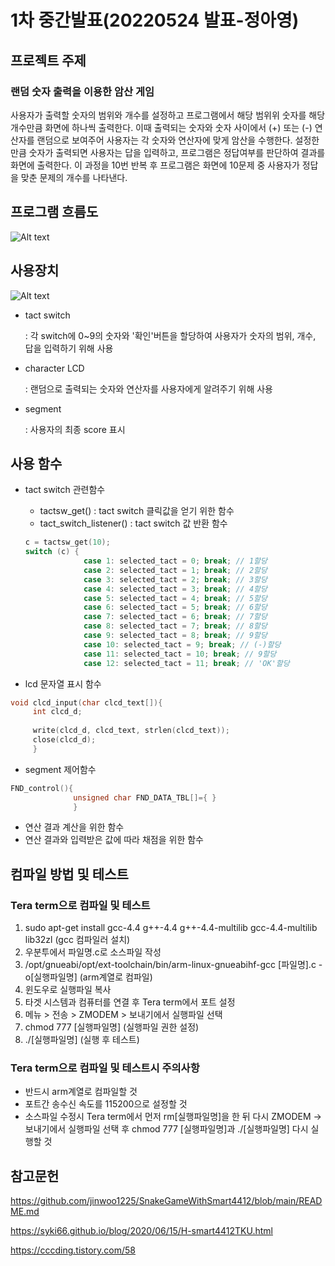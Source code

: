 # 1차 중간발표(20220524 발표-정아영)


## 프로젝트 주제

### 랜덤 숫자 출력을 이용한 암산 게임

 사용자가 출력할 숫자의 범위와 개수를 설정하고 프로그램에서 해당 범위위 숫자를 해당 개수만큼 화면에 하나씩 출력한다. 이때 출력되는 숫자와 숫자 사이에서 (+) 또는 (-) 연산자를 랜덤으로 보여주어 사용자는 각 숫자와 연산자에 맞게 암산을 수행한다. 설정한만큼 숫자가 출력되면 사용자는 답을 입력하고, 프로그램은 정답여부를 판단하여 결과를 화면에 출력한다. 이 과정을 10번 반복 후 프로그램은 화면에 10문제 중 사용자가 정답을 맞춘 문제의 개수를 나타낸다.

## 프로그램 흐름도

![Alt text](https://github.com/qkrejr00/2022_IoTProgramming_Team6/blob/master/img/chart.png)

## 사용장치

![Alt text](https://github.com/qkrejr00/2022_IoTProgramming_Team6/blob/master/img/targetboard.JPG)

* tact switch
 
  : 각 switch에 0~9의 숫자와 '확인'버튼을 할당하여 사용자가 숫자의 범위, 개수, 답을 입력하기 위해 사용
  
* character LCD

  : 랜덤으로 출력되는 숫자와 연산자를 사용자에게 알려주기 위해 사용

* segment

  : 사용자의 최종 score 표시

## 사용 함수

* tact switch 관련함수
  * tactsw_get() : tact switch 클릭값을 얻기 위한 함수
  * tact_switch_listener() : tact switch 값 반환 함수
 
   ```c
   c = tactsw_get(10);
   switch (c) {
                case 1: selected_tact = 0; break; // 1할당
                case 2: selected_tact = 1; break; // 2할당
                case 3: selected_tact = 2; break; // 3할당
                case 4: selected_tact = 3; break; // 4할당
                case 5: selected_tact = 4; break; // 5할당
                case 6: selected_tact = 5; break; // 6할당
                case 7: selected_tact = 6; break; // 7할당
                case 8: selected_tact = 7; break; // 8할당
                case 9: selected_tact = 8; break; // 9할당
                case 10: selected_tact = 9; break; // (-)할당
                case 11: selected_tact = 10; break; // 9할당
                case 12: selected_tact = 11; break; // 'OK'할당
   ```
   
* lcd 문자열 표시 함수
 ```c
void clcd_input(char clcd_text[]){
      int clcd_d;
      
      write(clcd_d, clcd_text, strlen(clcd_text));
      close(clcd_d);
      }
 ```

* segment 제어함수 
 ```c
 FND_control(){
               unsigned char FND_DATA_TBL[]={ }
               }
 ```
 
  
* 연산 결과 계산을 위한 함수
* 연산 결과와 입력받은 값에 따라 채점을 위한 함수


## 컴파일 방법 및 테스트

### Tera term으로 컴파일 및 테스트

1. sudo apt-get install gcc-4.4 g++-4.4 g++-4.4-multilib gcc-4.4-multilib lib32zl (gcc 컴파일러 설치)
2. 우분투에서 파일명.c로 소스파일 작성
3. /opt/gnueabi/opt/ext-toolchain/bin/arm-linux-gnueabihf-gcc [파일명].c -o[실행파일명] (arm계열로 컴파일)
4. 윈도우로 실행파일 복사
5. 타겟 시스템과 컴퓨터를 연결 후 Tera term에서 포트 설정
6. 메뉴 > 전송 > ZMODEM > 보내기에서 실행파일 선택
7. chmod 777 [실행파일명] (실행파일 권한 설정)
8. ./[실행파일명] (실행 후 테스트)

### Tera term으로 컴파일 및 테스트시 주의사항

* 반드시 arm계열로 컴파일할 것
* 포트간 송수신 속도를 115200으로 설정할 것
* 소스파일 수정시 Tera term에서 먼저 rm[실행파일명]을 한 뒤 다시 ZMODEM -> 보내기에서 실행파일 선택 후 chmod 777 [실행파일명]과 ./[실행파일명] 다시 실행할 것


## 참고문헌

https://github.com/jinwoo1225/SnakeGameWithSmart4412/blob/main/README.md

https://syki66.github.io/blog/2020/06/15/H-smart4412TKU.html

https://cccding.tistory.com/58
